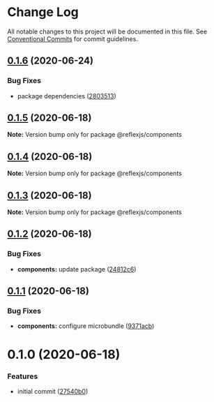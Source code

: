 # Change Log

All notable changes to this project will be documented in this file.
See [Conventional Commits](https://conventionalcommits.org) for commit guidelines.

## [0.1.6](https://github.com/reflexjs/reflex/compare/@reflexjs/components@0.1.5...@reflexjs/components@0.1.6) (2020-06-24)


### Bug Fixes

* package dependencies ([2803513](https://github.com/reflexjs/reflex/commit/2803513c7587882e7de615afd47bc85a75b1e8a6))





## [0.1.5](https://github.com/reflexjs/reflex/compare/@reflexjs/components@0.1.4...@reflexjs/components@0.1.5) (2020-06-18)

**Note:** Version bump only for package @reflexjs/components





## [0.1.4](https://github.com/reflexjs/reflex/compare/@reflexjs/components@0.1.3...@reflexjs/components@0.1.4) (2020-06-18)

**Note:** Version bump only for package @reflexjs/components





## [0.1.3](https://github.com/reflexjs/reflex/compare/@reflexjs/components@0.1.2...@reflexjs/components@0.1.3) (2020-06-18)

**Note:** Version bump only for package @reflexjs/components





## [0.1.2](https://github.com/reflexjs/reflex/compare/@reflexjs/components@0.1.1...@reflexjs/components@0.1.2) (2020-06-18)


### Bug Fixes

* **components:** update package ([24812c6](https://github.com/reflexjs/reflex/commit/24812c6aced893902e07361e6e4b10cfc618e3e4))





## [0.1.1](https://github.com/reflexjs/reflex/compare/@reflexjs/components@0.1.0...@reflexjs/components@0.1.1) (2020-06-18)


### Bug Fixes

* **components:** configure microbundle ([9371acb](https://github.com/reflexjs/reflex/commit/9371acb7b81bb7ffcdfae663b8b7f04bce0585ba))





# 0.1.0 (2020-06-18)


### Features

* initial commit ([27540b0](https://github.com/reflexjs/reflex/commit/27540b022a849212a21894b05df928e5e6b19456))
